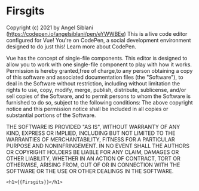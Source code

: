 # Firsgits
Copyright (c) 2021 by Angel Siblani (https://codepen.io/angelsiblani/pen/eYWWBEe)
This is a live code editor configured for Vue!
You're on CodePen, a social development environment designed to do just this! Learn more about CodePen.

Vue has the concept of single-file components. 
This editor is designed to allow you to work with one single-file component to play with how it works.
Permission is hereby granted,free of charge,to any person obtaining a copy of this software and associated documentation files (the "Software"), to deal in the Software without restriction,
including without limitation the rights to use, copy, modify, merge, publish,
distribute, sublicense, and/or sell copies of the Software,
and to permit persons to whom the Software is furnished to do so,
subject to the following conditions:
The above copyright notice and this permission notice
shall be included in all copies or substantial portions of the Software.

THE SOFTWARE IS PROVIDED "AS IS", WITHOUT WARRANTY OF ANY KIND, 
EXPRESS OR IMPLIED, INCLUDING BUT NOT LIMITED TO THE WARRANTIES OF MERCHANTABILITY,
FITNESS FOR A PARTICULAR PURPOSE AND NONINFRINGEMENT.
IN NO EVENT SHALL THE AUTHORS OR COPYRIGHT HOLDERS BE LIABLE FOR ANY CLAIM,
DAMAGES OR OTHER LIABILITY, WHETHER IN AN ACTION OF CONTRACT, TORT OR OTHERWISE,
ARISING FROM, OUT OF OR IN CONNECTION WITH THE SOFTWARE OR THE USE 
OR OTHER DEALINGS IN THE SOFTWARE.


    <h1>{{Firsgits}}</h1>
